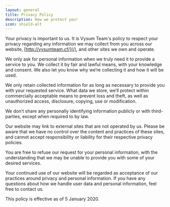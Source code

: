 ```yaml
---
layout: general
title: Privacy Policy
description: How we protect you!
icon: shield-alt
---
```

Your privacy is important to us. It is Vysum Team's policy to respect your privacy regarding 
any information we may collect from you across our website, [http://vysumteam.cf/](/), and other 
sites we own and operate.

We only ask for personal information when we truly need it to provide a service to you. 
We collect it by fair and lawful means, with your knowledge and consent. We also let you 
know why we’re collecting it and how it will be used.

We only retain collected information for as long as necessary to provide you with your 
requested service. What data we store, we’ll protect within commercially acceptable means 
to prevent loss and theft, as well as unauthorized access, disclosure, copying, use or modification.

We don’t share any personally identifying information publicly or with third-parties, except when 
required to by law.

Our website may link to external sites that are not operated by us. Please be aware that we have 
no control over the content and practices of these sites, and cannot accept responsibility or liability 
for their respective privacy policies.

You are free to refuse our request for your personal information, with the understanding that we may 
be unable to provide you with some of your desired services.

Your continued use of our website will be regarded as acceptance of our practices around privacy 
and personal information. If you have any questions about how we handle user data and personal information, 
feel free to contact us.

This policy is effective as of 5 January 2020.